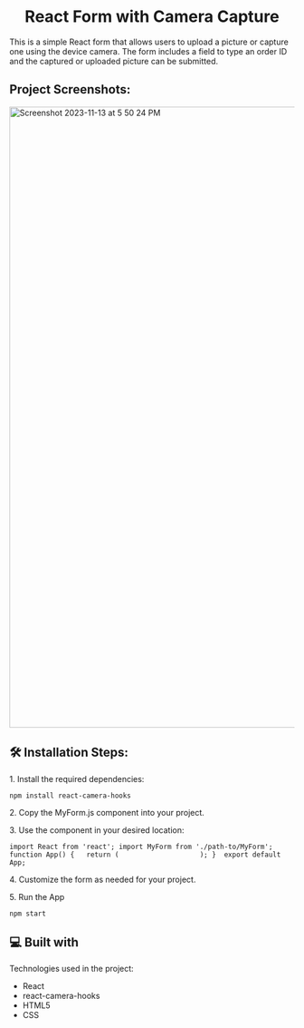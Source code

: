 <h1 align="center" id="title">React Form with Camera Capture</h1>

<p id="description">This is a simple React form that allows users to upload a picture or capture one using the device camera. The form includes a field to type an order ID and the captured or uploaded picture can be submitted.</p>

<h2>Project Screenshots:</h2>

<img width="1095" alt="Screenshot 2023-11-13 at 5 50 24 PM" src="https://github.com/purvasharma30/image-upload-form/assets/86892946/27abe02c-57e0-472a-83e6-4f196943ceff">


<h2>🛠️ Installation Steps:</h2>

<p>1. Install the required dependencies:</p>

```
npm install react-camera-hooks
```

<p>2. Copy the MyForm.js component into your project.</p>

<p>3. Use the component in your desired location:</p>

```
import React from 'react'; import MyForm from './path-to/MyForm';  function App() {   return (                    ); }  export default App;
```

<p>4. Customize the form as needed for your project.</p>

<p>5. Run the App</p>

```
npm start
```

  
  
<h2>💻 Built with</h2>

Technologies used in the project:

*   React
*   react-camera-hooks
*   HTML5
*   CSS
